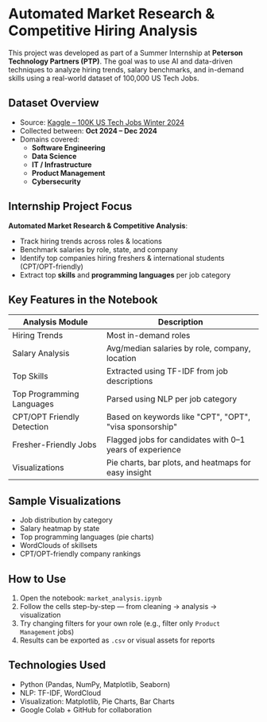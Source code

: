 # Automated Market Research & Competitive Hiring Analysis

This project was developed as part of a Summer Internship at **Peterson Technology Partners (PTP)**. The goal was to use AI and data-driven techniques to analyze hiring trends, salary benchmarks, and in-demand skills using a real-world dataset of 100,000 US Tech Jobs.



## Dataset Overview

- Source: [Kaggle – 100K US Tech Jobs Winter 2024](https://www.kaggle.com/datasets/christopherkverne/100k-us-tech-jobs-winter-2024)
- Collected between: **Oct 2024 – Dec 2024**
- Domains covered:
  - **Software Engineering**
  - **Data Science**
  - **IT / Infrastructure**
  - **Product Management**
  - **Cybersecurity**


## Internship Project Focus

**Automated Market Research & Competitive Analysis**:
- Track hiring trends across roles & locations
- Benchmark salaries by role, state, and company
- Identify top companies hiring freshers & international students (CPT/OPT-friendly)
- Extract top **skills** and **programming languages** per job category



## Key Features in the Notebook

| Analysis Module | Description |
|-----------------|-------------|
| Hiring Trends | Most in-demand roles |
| Salary Analysis | Avg/median salaries by role, company, location |
| Top Skills | Extracted using TF-IDF from job descriptions |
| Top Programming Languages | Parsed using NLP per job category |
| CPT/OPT Friendly Detection | Based on keywords like "CPT", "OPT", "visa sponsorship" |
| Fresher-Friendly Jobs | Flagged jobs for candidates with 0–1 years of experience |
| Visualizations | Pie charts, bar plots, and heatmaps for easy insight |



## Sample Visualizations

- Job distribution by category  
- Salary heatmap by state  
- Top programming languages (pie charts)  
- WordClouds of skillsets  
- CPT/OPT-friendly company rankings  



## How to Use

1. Open the notebook: `market_analysis.ipynb`
2. Follow the cells step-by-step — from cleaning → analysis → visualization
3. Try changing filters for your own role (e.g., filter only `Product Management` jobs)
4. Results can be exported as `.csv` or visual assets for reports



## Technologies Used

- Python (Pandas, NumPy, Matplotlib, Seaborn)
- NLP: TF-IDF, WordCloud
- Visualization: Matplotlib, Pie Charts, Bar Charts
- Google Colab + GitHub for collaboration

